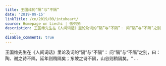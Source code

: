 ```yaml
---
title: 王国维的“隔”与“不隔”
date: '2019-09-15'
linkTitle: /cn/2019/09/intoheart/
source: Homepage on Liechi | 張列弛
description: 王国维先生在《人间词话》里论及词的“隔”与“不隔”： 问“隔”与“不隔”之别，曰：陶、谢之诗不隔，延年则稍隔矣；东坡之诗不隔，山谷则稍隔矣。“
  ...
disable_comments: true
---
```

王国维先生在《人间词话》里论及词的“隔”与“不隔”： 问“隔”与“不隔”之别，曰：陶、谢之诗不隔，延年则稍隔矣；东坡之诗不隔，山谷则稍隔矣。“ ...